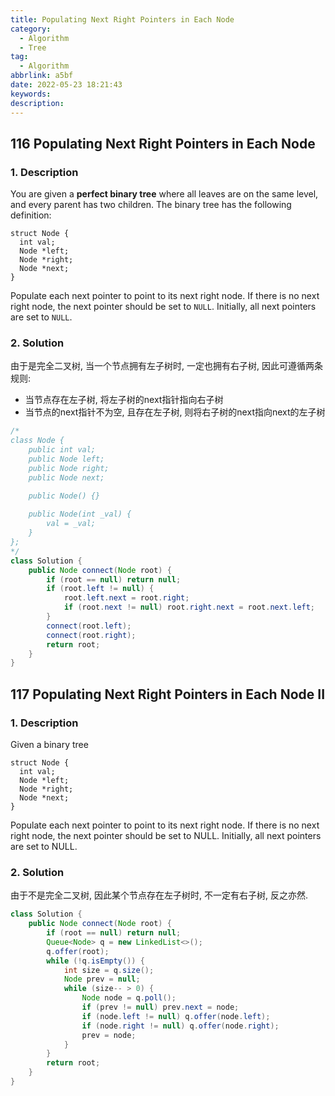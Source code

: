 ```yaml
---
title: Populating Next Right Pointers in Each Node
category:
  - Algorithm
  - Tree
tag:
  - Algorithm
abbrlink: a5bf
date: 2022-05-23 18:21:43
keywords:
description:
---
```


## 116 Populating Next Right Pointers in Each Node
### 1. Description
You are given a **perfect binary tree** where all leaves are on the same level, and every parent has two children. The binary tree has the following definition:
```
struct Node {
  int val;
  Node *left;
  Node *right;
  Node *next;
}
```
Populate each next pointer to point to its next right node. If there is no next right node, the next pointer should be set to `NULL`.
Initially, all next pointers are set to `NULL`.

### 2. Solution
由于是完全二叉树, 当一个节点拥有左子树时, 一定也拥有右子树, 因此可遵循两条规则:
* 当节点存在左子树, 将左子树的next指针指向右子树
* 当节点的next指针不为空, 且存在左子树, 则将右子树的next指向next的左子树
```java
/*
class Node {
    public int val;
    public Node left;
    public Node right;
    public Node next;

    public Node() {}
    
    public Node(int _val) {
        val = _val;
    }
};
*/
class Solution {
    public Node connect(Node root) {
        if (root == null) return null;
        if (root.left != null) {
            root.left.next = root.right;
            if (root.next != null) root.right.next = root.next.left;
        }
        connect(root.left);
        connect(root.right);
        return root;
    }
}
```


## 117 Populating Next Right Pointers in Each Node II
### 1. Description
Given a binary tree
```
struct Node {
  int val;
  Node *left;
  Node *right;
  Node *next;
}
```
Populate each next pointer to point to its next right node. If there is no next right node, the next pointer should be set to NULL.
Initially, all next pointers are set to NULL.

### 2. Solution
由于不是完全二叉树, 因此某个节点存在左子树时, 不一定有右子树, 反之亦然.
```java
class Solution {
    public Node connect(Node root) {
        if (root == null) return null;
        Queue<Node> q = new LinkedList<>();
        q.offer(root);
        while (!q.isEmpty()) {
            int size = q.size();
            Node prev = null;
            while (size-- > 0) {
                Node node = q.poll();
                if (prev != null) prev.next = node;
                if (node.left != null) q.offer(node.left);
                if (node.right != null) q.offer(node.right);
                prev = node;
            }
        }
        return root;
    }
}
```

